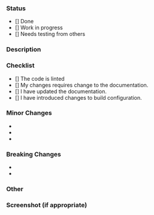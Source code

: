 ### Status

- [] Done
- [] Work in progress
- [] Needs testing from others

### Description


### Checklist

- [] The code is linted
- [] My changes requires change to the documentation.
- [] I have updated the documentation.
- [] I have introduced changes to build configuration.


### Minor Changes

-
-
-

### Breaking Changes

-
-

### Other

### Screenshot (if appropriate)
